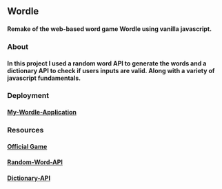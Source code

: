 ## Wordle
#### Remake of the web-based word game Wordle using vanilla javascript.
### About
#### In this project I used a random word API to generate the words and a dictionary API to check if users inputs are valid. Along with a variety of javascript fundamentals.
####
### Deployment
#### [My-Wordle-Application](https://ethanrussell98.github.io/Wordle/)
### Resources
#### [Official Game](https://www.nytimes.com/games/wordle/index.html)
#### [Random-Word-API](https://random-word-api.herokuapp.com/home)
#### [Dictionary-API](https://dictionaryapi.dev/)
